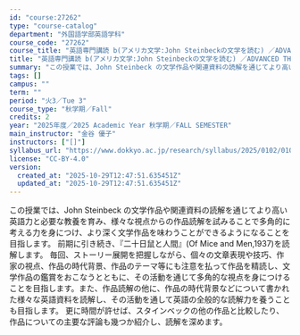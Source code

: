 ```yaml
---
id: "course:27262"
type: "course-catalog"
department: "外国語学部英語学科"
course_code: "27262"
course_title: "英語専門講読 b(アメリカ文学:John Steinbeckの文学を読む) ／ADVANCED THEMATIC READING (B)"
title: "英語専門講読 b(アメリカ文学:John Steinbeckの文学を読む) ／ADVANCED THEMATIC READING (B)"
summary: "この授業では、John Steinbeck の文学作品や関連資料の読解を通じてより高い英語力と必要な教養を育み、様々な視点からの作品読解を試みることで多角的に考える力を身につけ、より深く文学作品を味わうことができるようになることを目指します…"
tags: []
campus: ""
term: ""
period: "火3／Tue 3"
course_type: "秋学期／Fall"
credits: 2
year: "2025年度／2025 Academic Year 秋学期／FALL SEMESTER"
main_instructor: "金谷 優子"
instructors: ["[]"]
syllabus_url: "https://www.dokkyo.ac.jp/research/syllabus/2025/0102/0102_27262_ja_JP.html"
license: "CC-BY-4.0"
version:
  created_at: "2025-10-29T12:47:51.635451Z"
  updated_at: "2025-10-29T12:47:51.635451Z"
---
```

この授業では、John Steinbeck の文学作品や関連資料の読解を通じてより高い英語力と必要な教養を育み、様々な視点からの作品読解を試みることで多角的に考える力を身につけ、より深く文学作品を味わうことができるようになることを目指します。 前期に引き続き、『二十日鼠と人間』(Of Mice and Men,1937)を読解します。 毎回、ストーリー展開を把握しながら、個々の文章表現や技巧、作家の視点、作品の時代背景、作品のテーマ等にも注意を払って作品を精読し、文学作品の鑑賞をおこなうとともに、その活動を通じて多角的な視点を身につけることを目指します。また、作品読解の他に、作品の時代背景などについて書かれた様々な英語資料を読解し、その活動を通して英語の全般的な読解力を養うことも目指します。 更に時間が許せば、スタインベックの他の作品と比較したり、作品についての主要な評論も幾つか紹介し、読解を深めます。
